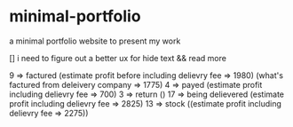 # minimal-portfolio
a minimal portfolio website to present my work

[] i need to figure out a better ux for hide text && read more


9 => factured (estimate profit before including delievry fee => 1980) (what's factured from deleivery company => 1775)
4 => payed (estimate profit including delievry fee => 700)
3 => return ()
17 => being delievered (estimate profit including delievry fee => 2825)
13 => stock ((estimate profit including delievry fee => 2275))

